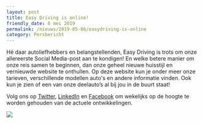 ```yaml
---
layout: post
title: Easy Driving is online!
friendly_date: 6 mei 2019
permalink: /nieuws/2019-05-06/easydriving-is-online
category: Persbericht
---
```

Hé daar autoliefhebbers en belangstellenden, Easy Driving is trots om onze allereerste Social Media-post aan te kondigen! En welke betere manier om onze reis samen te beginnen, dan onze geheel nieuwe huisstijl en vernieuwde website te onthullen. Op deze website kun je onder meer onze tarieven, verschillende modellen auto's en andere informatie vinden. Ook kun je zien of een van onze deelauto’s al bij jou in de buurt staat!

Volg ons op [Twitter](https://twitter.com/EasyDrivingNL), [LinkedIn](https://www.linkedin.com/company/easy-drivingeu) en [Facebook](https://www.facebook.com/EasyDrivingNL) om wekelijks op de hoogte te worden gehouden van de actuele ontwikkelingen.

![](/uploads/twitter-linkedin-facebook.jpg)
